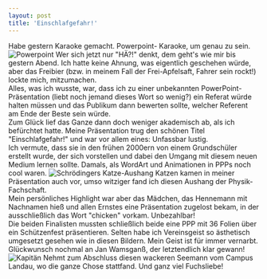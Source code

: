 ```yaml
---
layout: post
title: 'Einschlafgefahr!'
---
```


Habe gestern Karaoke gemacht. Powerpoint- Karaoke, um genau zu sein. 
![Powerpoint](http://farm4.staticflickr.com/3720/11417313436_76e13bc095_c.jpg "Profi-Powerpoint")
Wer sich jetzt nur "HÄ?!" denkt, dem geht's wie mir bis gestern Abend. Ich hatte keine Ahnung, was eigentlich geschehen würde, aber das Freibier (bzw. in meinem Fall der Frei-Apfelsaft, Fahrer sein rockt!) lockte mich, mitzumachen.  
Alles, was ich wusste, war, dass ich zu einer unbekannten PowerPoint-Präsentation (liebt noch jemand dieses Wort so wenig?) ein Referat würde halten müssen und das Publikum dann bewerten sollte, welcher Referent am Ende der Beste sein würde.  
Zum Glück lief das Ganze dann doch weniger akademisch ab, als ich befürchtet hatte. Meine Präsentation trug den schönen Titel "Einschlafgefahr!" und war vor allem eines: Unfassbar lustig.  
Ich vermute, dass sie in den frühen 2000ern von einem Grundschüler erstellt wurde, der sich vorstellen und dabei den Umgang mit diesem neuen Medium lernen sollte. Damals, als WordArt und Animationen in PPPs noch cool waren.
![Schrödingers Katze-Aushang](http://farm8.staticflickr.com/7437/11417442763_634d79f906_c.jpg "Physik-Humor")
Katzen kamen in meiner Präsentation auch vor, umso witziger fand ich diesen Aushang der Physik-Fachschaft.  
Mein persönliches Highlight war aber das Mädchen, das Hennemann mit Nachnamen hieß und allen Ernstes eine Präsentation zugelost bekam, in der ausschließlich das Wort "chicken" vorkam. Unbezahlbar!  
Die beiden Finalisten mussten schließlich beide eine PPP mit 36 Folien über ein Schützenfest präsentieren. Selten habe ich Vereinsgeist so ästhetisch umgesetzt gesehen wie in diesen Bildern. Mein Geist ist für immer vernarbt.  
Glückwunsch nochmal an Jan Wamsganß, der letztendlich klar gewann!  
![Kapitän](http://farm4.staticflickr.com/3719/11417443793_5d9e7b666b_c.jpg "El Capitano")
Nehmt zum Abschluss diesen wackeren Seemann vom Campus Landau, wo die ganze Chose stattfand. Und ganz viel Fuchsliebe!